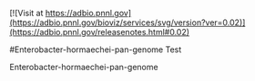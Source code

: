<!------------------------------------------------------------------------------>
<!--NOTES: all the comments are auto-generated. please refer to the tutorial for readme editing at https://adbio.pnnl.gov/tutorial.xxxx-->
<!--adbio-version-->
[![Visit at https://adbio.pnnl.gov](https://adbio.pnnl.gov/bioviz/services/svg/version?ver=0.02)](https://adbio.pnnl.gov/releasenotes.html#0.02)
<!--adbio-title-->
#Enterobacter-hormaechei-pan-genome Test
<!--adbio-description-->
Enterobacter-hormaechei-pan-genome
<!--adbio-funding-->
<!--adbio-publication-->
<!------------------------------------------------------------------------------>
<!--you can add any other information here-->
